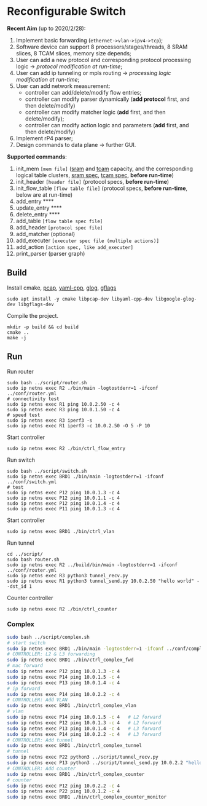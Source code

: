 # Reconfigurable Switch

**Recent Aim** (up to 2020/2/28):

1. Implement basic forwarding (`ethernet->vlan->ipv4->tcp`);
2. Software device can support 8 processors/stages/threads, 8 SRAM slices, 8 TCAM slices, memory size depends;
3. User can add a new protocol and corresponding protocol processing logic -> *protocol modification at run-time*;
4. User can add ip tunneling or mpls routing -> *processing logic modification at run-time*;
5. User can add network measurement:
    - controller can add/delete/modify flow entries;
    - controller can modify parser dynamically (**add protocol** first, and then delete/modify)
    - controller can modify matcher logic (**add** first, and then delete/modify);
    - controller can modify action logic and parameters (**add** first, and then delete/modify)
6. Implement rP4 parser;
7. Design commands to data plane -> further GUI.

**Supported commands**:
1. init_mem `[mem file]` ([sram](https://github.com/li-plus/reconf-switch/blob/main/controller/config/sram_config.txt) and [tcam](https://github.com/li-plus/reconf-switch/blob/main/controller/config/tcam_config.txt) capacity, and the corresponding logical table clusters, [sram spec](https://github.com/li-plus/reconf-switch/blob/main/controller/config/sram.json), [tcam spec](https://github.com/li-plus/reconf-switch/blob/main/controller/config/tcam.json), **before run-time**)
2. init_header `[header file]` (protocol specs, **before run-time**)
3. init_flow_table `[flow table file]` (protocol specs, **before run-time**, below are at run-time)
4. add_entry ****
5. update_entry ****
6. delete_entry ****
7. add_table `[flow table spec file]`
8. add_header `[protocol spec file]`
9. add_matcher (optional)
10. add_executer `[executer spec file (multiple actions)]`
11. add_action `[action spec, like add_executer]`
12. print_parser (parser graph)

## Build

Install cmake, [pcap](https://www.tcpdump.org/), [yaml-cpp](https://github.com/jbeder/yaml-cpp), [glog](https://github.com/google/glog), [gflags](https://github.com/gflags/gflags)

```shell
sudo apt install -y cmake libpcap-dev libyaml-cpp-dev libgoogle-glog-dev libgflags-dev
```

Compile the project.

```shell
mkdir -p build && cd build
cmake ..
make -j
```

## Run

Run router

```shell
sudo bash ../script/router.sh
sudo ip netns exec R2 ./bin/main -logtostderr=1 -ifconf ../conf/router.yml
# connectivity test
sudo ip netns exec R1 ping 10.0.2.50 -c 4
sudo ip netns exec R3 ping 10.0.1.50 -c 4
# speed test
sudo ip netns exec R3 iperf3 -s
sudo ip netns exec R1 iperf3 -c 10.0.2.50 -O 5 -P 10
```

Start controller

```shell
sudo ip netns exec R2 ./bin/ctrl_flow_entry
```

Run switch

```shell
sudo bash ../script/switch.sh 
sudo ip netns exec BRD1 ./bin/main -logtostderr=1 -ifconf ../conf/switch.yml
# test
sudo ip netns exec P12 ping 10.0.1.3 -c 4
sudo ip netns exec P12 ping 10.0.1.1 -c 4
sudo ip netns exec P12 ping 10.0.1.4 -c 4
sudo ip netns exec P11 ping 10.0.1.3 -c 4
```

Start controller

```shell
sudo ip netns exec BRD1 ./bin/ctrl_vlan
```

Run tunnel

```shell
cd ../script/
sudo bash router.sh
sudo ip netns exec R2 ../build/bin/main -logtostderr=1 -ifconf ../conf/router.yml
sudo ip netns exec R3 python3 tunnel_recv.py
sudo ip netns exec R1 python3 tunnel_send.py 10.0.2.50 "hello world" --dst_id 1
```

Counter controller 

```shell
sudo ip netns exec R2 ./bin/ctrl_counter
```

### Complex

```sh
sudo bash ../script/complex.sh
# start switch
sudo ip netns exec BRD1 ./bin/main -logtostderr=1 -ifconf ../conf/complex.yml
# CONTROLLER: L2 & L3 forwarding
sudo ip netns exec BRD1 ./bin/ctrl_complex_fwd
# mac forward
sudo ip netns exec P12 ping 10.0.1.3 -c 4
sudo ip netns exec P14 ping 10.0.1.5 -c 4
sudo ip netns exec P13 ping 10.0.1.4 -c 4
# ip forward
sudo ip netns exec P14 ping 10.0.2.2 -c 4
# CONTROLLER: Add VLAN
sudo ip netns exec BRD1 ./bin/ctrl_complex_vlan
# vlan
sudo ip netns exec P14 ping 10.0.1.5 -c 4   # L2 forward
sudo ip netns exec P12 ping 10.0.1.3 -c 4   # L2 forward
sudo ip netns exec P13 ping 10.0.1.4 -c 4   # L3 forward
sudo ip netns exec P14 ping 10.0.2.2 -c 4   # L3 forward
# CONTROLLER: Add tunnel
sudo ip netns exec BRD1 ./bin/ctrl_complex_tunnel
# tunnel
sudo ip netns exec P22 python3 ../script/tunnel_recv.py
sudo ip netns exec P13 python3 ../script/tunnel_send.py 10.0.2.2 "hello world" --dst_id 4
# CONTROLLER: Add counter
sudo ip netns exec BRD1 ./bin/ctrl_complex_counter
# counter
sudo ip netns exec P12 ping 10.0.2.2 -c 4
sudo ip netns exec P22 ping 10.0.1.2 -c 4
sudo ip netns exec BRD1 ./bin/ctrl_complex_counter_monitor
```
